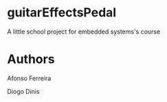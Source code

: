# guitarEffectsPedal
A little school project for embedded systems's course 

# Authors
Afonso Ferreira

Diogo Dinis
